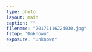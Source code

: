 ```yaml
---
type: photo
layout: main
caption: ""
filename: "20171116224030.jpg"
fstop: "Unknown"
exposure: "Unknown"
---
```


